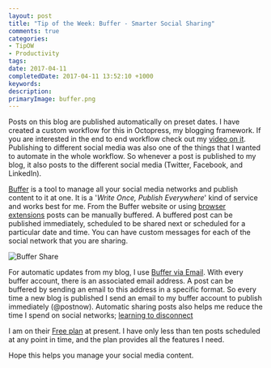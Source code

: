 ```yaml
---
layout: post
title: "Tip of the Week: Buffer - Smarter Social Sharing"
comments: true
categories: 
- TipOW
- Productivity
tags: 
date: 2017-04-11
completedDate: 2017-04-11 13:52:10 +1000
keywords: 
description: 
primaryImage: buffer.png
---
```


Posts on this blog are published automatically on preset dates. I have created a custom workflow for this in Octopress, my blogging framework. If you are interested in the end to end workflow check out my [video on it](https://www.youtube.com/watch?v=1YTjHWjepag). Publishing to different social media was also one of the things that I wanted to automate in the whole workflow. So whenever a post is published to my blog, it also posts to the different social media (Twitter, Facebook, and LinkedIn).

[Buffer](https://buffer.com/) is a tool to manage all your social media networks and publish content to it at one. It is a '*Write Once, Publish Everywhere*' kind of service and works best for me. From the Buffer website or using [browser extensions](https://buffer.com/extensions) posts can be manually buffered. A buffered post can be published immediately, scheduled to be shared next or scheduled for a particular date and time. You can have custom messages for each of the social network that you are sharing. 

<img src="/images/buffer_share.png" alt="Buffer Share" class="center" />

For automatic updates from my blog, I use [Buffer via Email](https://buffer.com/guides/email). With every buffer account, there is an associated email address. A post can be buffered by sending an email to this address in a specific format. So every time a new blog is published I send an email to my buffer account to publish immediately (@postnow). Automatic sharing posts also helps me reduce the time I spend on social networks; [learning to disconnect](http://www.rahulpnath.com/blog/life-learnings-after-being-a-parent/)

I am on their [Free plan](https://buffer.com/pricing) at present. I have only less than ten posts scheduled at any point in time, and the plan provides all the features I need.

Hope this helps you manage your social media content.









